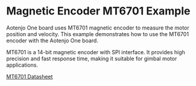 # Magnetic Encoder MT6701 Example
Aotenjo One board uses MT6701 magnetic encoder to measure the motor position and velocity. This example demonstrates how to use the MT6701 encoder with the Aotenjo One board.

MT6701 is a 14-bit magnetic encoder with SPI interface. It provides high precision and fast response time, making it suitable for gimbal motor applications.

[MT6701 Datasheet](https://uploadcdn.oneyac.com/attachments/files/brand_pdf/magntek/F3/CA/MT6701QT-STD.pdf) 